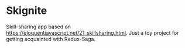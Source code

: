 # Skignite

Skill-sharing app based on https://eloquentjavascript.net/21_skillsharing.html.
Just a toy project for getting acquainted with Redux-Saga.
